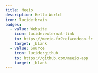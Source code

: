 ```yaml
---
title: Meeio
description: Hello World
icon: lucide:brain
badges:
  - value: Website
    icon: lucide:external-link
    to: https://meeio.fr?ref=codeon.fr
    target: _blank
  - value: Source
    icon: lucide:github
    to: https://github.com/meeio-app
    target: _blank
---
```

